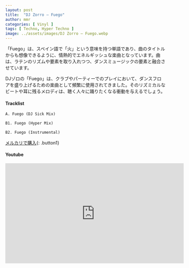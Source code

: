 ```yaml
---
layout: post
title:  "DJ Zorro – Fuego"
author: mmr
categories: [ Vinyl ]
tags: [ Techno, Hyper Techno ]
image: ../assets/images/DJ Zorro – Fuego.webp
---
```


「Fuego」は、スペイン語で「火」という意味を持つ単語であり、曲のタイトルからも想像できるように、情熱的でエネルギッシュな楽曲となっています。曲は、ラテンのリズムや要素を取り入れつつ、ダンスミュージックの要素と融合させています。

DJゾロの「Fuego」は、クラブやパーティーでのプレイにおいて、ダンスフロアを盛り上げるための楽曲として頻繁に使用されてきました。そのリズミカルなビートや耳に残るメロディは、聴く人々に踊りたくなる衝動を与えるでしょう。

#### Tracklist
```md
A. Fuego (DJ Sick Mix)

B1. Fuego (Hyper Mix)

B2. Fuego (Instrumental)
```

[メルカリで購入](https://jp.mercari.com/item/m80445100076?afid=6142608987){: .button1}

#### Youtube
<iframe width="560" height="315" src="https://www.youtube.com/embed/dESaUV6c5Ow?si=t31chRcpKZMwMO3L" title="YouTube video player" frameborder="0" allow="accelerometer; autoplay; clipboard-write; encrypted-media; gyroscope; picture-in-picture; web-share" referrerpolicy="strict-origin-when-cross-origin" allowfullscreen></iframe>